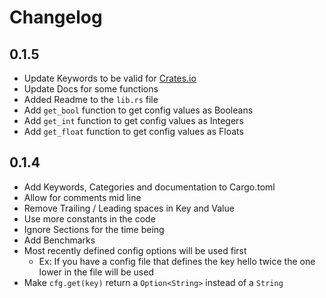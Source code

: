 # Changelog
## 0.1.5
- Update Keywords to be valid for [Crates.io](crates.io)
- Update Docs for some functions
- Added Readme to the `lib.rs` file
- Add `get_bool` function to get config values as Booleans
- Add `get_int` function to get config values as Integers
- Add `get_float` function to get config values as Floats

## 0.1.4
 - Add Keywords, Categories and documentation to Cargo.toml
 - Allow for comments mid line
 - Remove Trailing / Leading spaces in Key and Value
 - Use more constants in the code
 - Ignore Sections for the time being
 - Add Benchmarks
 - Most recently defined config options will be used first
    - Ex: If you have a config file that defines the key hello twice the one lower in the file will be used
- Make `cfg.get(key)` return a `Option<String>` instead of a `String`